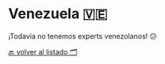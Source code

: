 # Venezuela 🇻🇪

¡Todavía no tenemos experts venezolanos! 😕

[🔙 volver al listado 🗂️](https://github.com/Villanuevand/google-experts-latam)️